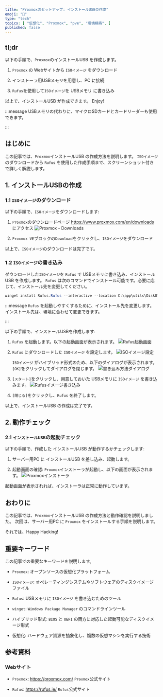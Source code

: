 ```yaml
---
title: "Proxmoxのセットアップ: インストールUSBの作成"
emoji: "🏪"
type: "tech"
topics: [ "仮想化", "Proxmox", "pve", "環境構築", ]
published: false
---
```


## tl;dr

以下の手順で、`Proxmox`のインストールUSB を作成します。

1. `Proxmox` の Webサイトから `ISOイメージ` をダウンロード

2. インストーラ用USBメモリを用意し、PC に接続

3. `Rufus`を使用して`ISOイメージ`を USBメモリ に書き込み

以上で、インストールUSB が作成できます。
Enjoy!

:::message
USBメモリの代わりに、マイクロSDカードとカードリーダーも使用できます。

:::

## はじめに

この記事では、`Proxmox`インストールUSB の作成方法を説明します。
`ISOイメージ`のダウンロードから `Rufus` を使用した作成手順まで、スクリーンショット付きで詳しく解説します。

## 1. インストールUSBの作成

### 1.1 `ISOイメージ`のダウンロード

以下の手順で、`ISOイメージ`をダウンロードします:

1. `Proxmox`のダウンロードページ [<https://www.proxmox.com/en/downloads>](https://www.proxmox.com/en/downloads) にアクセス
   ![`Proxmox` - Downloads](/images/articles/proxmox-setup/ss-proxmox-download.png)

2. `Proxmox VE`ブロックの`Download`をクリックし、`ISOイメージ`をダウンロード

以上で、`ISOイメージ`のダウンロードは完了です。

### 1.2 `ISOイメージ`の書き込み

ダウンロードした`ISOイメージ`を `Rufus` で USBメモリに書き込み、インストールUSB を作成します。
`Rufus` は次のコマンドでインストール可能です。必要に応じて、インストール先を変更してください。

```powershell
winget install Rufus.Rufus --interactive --location C:\app\utils\DiskUtils\rufus\

```

:::message
`Rufus` を起動しやすくするために、インストール先を変更します。
インストール先は、環境に合わせて変更できます。

:::

以下の手順で、インストールUSBを作成します:

1. `Rufus` を起動します。以下の起動画面が表示されます。
   ![`Rufus`起動画面](/images/articles/proxmox-setup/ss-rufus-start.png)

2. `Rufus` にダウンロードした `ISOイメージ` を設定します。
   ![`ISOイメージ`設定](/images/articles/proxmox-setup/ss-rufus-isoset.png)

   `ISOイメージ` がハイブリッド形式のため、以下のダイアログが表示されます。`[OK]`をクリックしてダイアログを閉じます。
   ![書き込み方法ダイアログ](/images/articles/proxmox-setup/ss-rufus-dialog1.png)

3. `[スタート]`をクリックし、用意しておいた USBメモリに `ISOイメージ` を書き込みます。
   ![`Rufus`イメージ書き込み](/images/articles/proxmox-setup/ss-rufus-writing.png)

4. `[閉じる]`をクリックし、`Rufus` を終了します。

以上で、インストールUSB の作成は完了です。

## 2. 動作チェック

### 2.1 `インストールUSB`の起動チェック

以下の手順で、作成した インストールUSB が動作するかチェックします:

1. サーバー用PC に インストールUSB を差し込み、起動します。

2. 起動画面の確認:
   `Proxmox`インストーラが起動し、以下の画面が表示されます。
   ![`Proxmox`インストーラ](/images/articles/proxmox-setup/ss-proxmox-installer-boot.png)

起動画面が表示されれば、インストーラは正常に動作しています。

## おわりに

この記事では、`Proxmox`インストールUSB の作成方法と動作確認を説明しました。
次回は、サーバー用PC に `Proxmox` をインストールする手順を説明します。

それでは、Happy Hacking!

## 重要キーワード

この記事での重要なキーワードを説明します。

- `Proxmox`:
  オープンソースの仮想化プラットフォーム

- `ISOイメージ`:
  オペレーティングシステムやソフトウェアのディスクイメージファイル

- `Rufus`:
  USBメモリに `ISOイメージ` を書き込むためのツール

- `winget`:
  `Windows Package Manager` のコマンドラインツール

- ハイブリッド形式:
  `BIOS` と `UEFI` の両方に対応した起動可能なディスクイメージ形式

- 仮想化:
  ハードウェア資源を抽象化し、複数の仮想マシンを実行する技術

## 参考資料

### Webサイト

- `Proxmox`: [<https://proxmox.com/>](https://proxmox.com/)
  `Proxmox`公式サイト

- `Rufus`: [<https://rufus.ie/>](https://rufus.ie/)
  `Rufus`公式サイト
